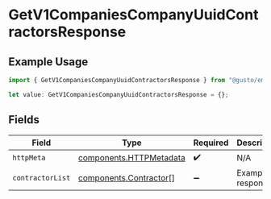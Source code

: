 # GetV1CompaniesCompanyUuidContractorsResponse

## Example Usage

```typescript
import { GetV1CompaniesCompanyUuidContractorsResponse } from "@gusto/embedded-api/models/operations/getv1companiescompanyuuidcontractors.js";

let value: GetV1CompaniesCompanyUuidContractorsResponse = {};
```

## Fields

| Field                                                              | Type                                                               | Required                                                           | Description                                                        |
| ------------------------------------------------------------------ | ------------------------------------------------------------------ | ------------------------------------------------------------------ | ------------------------------------------------------------------ |
| `httpMeta`                                                         | [components.HTTPMetadata](../../models/components/httpmetadata.md) | :heavy_check_mark:                                                 | N/A                                                                |
| `contractorList`                                                   | [components.Contractor](../../models/components/contractor.md)[]   | :heavy_minus_sign:                                                 | Example response                                                   |
